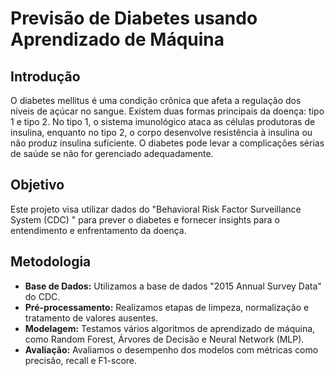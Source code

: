 # Previsão de Diabetes usando Aprendizado de Máquina

## Introdução

O diabetes mellitus é uma condição crônica que afeta a regulação dos níveis de açúcar no sangue. Existem duas formas principais da doença: tipo 1 e tipo 2. No tipo 1, o sistema imunológico ataca as células produtoras de insulina, enquanto no tipo 2, o corpo desenvolve resistência à insulina ou não produz insulina suficiente. O diabetes pode levar a complicações sérias de saúde se não for gerenciado adequadamente.

## Objetivo

Este projeto visa utilizar dados do "Behavioral Risk Factor Surveillance System (CDC) " para prever o diabetes e fornecer insights para o entendimento e enfrentamento da doença.

## Metodologia

- **Base de Dados:** Utilizamos a base de dados "2015 Annual Survey Data" do CDC.
- **Pré-processamento:** Realizamos etapas de limpeza, normalização e tratamento de valores ausentes.
- **Modelagem:** Testamos vários algoritmos de aprendizado de máquina, como Random Forest, Árvores de Decisão e Neural Network (MLP).
- **Avaliação:** Avaliamos o desempenho dos modelos com métricas como precisão, recall e F1-score.


